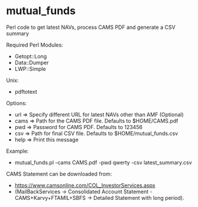 # mutual_funds
Perl code to get latest NAVs, process CAMS PDF and generate a CSV summary

Required Perl Modules:
- Getopt::Long
- Data::Dumper
- LWP::Simple
 
Unix:
- pdftotext

Options:
- url       =>      Specify different URL for latest NAVs other than AMF (Optional)
- cams      =>      Path for the CAMS PDF file. Defaults to \$HOME/CAMS.pdf
- pwd       =>      Password for CAMS PDF. Defaults to 123456
- csv       =>      Path for final CSV file. Defaults to \$HOME/mutual_funds.csv
- help      =>      Print this message

Example:
- mutual_funds.pl -cams CAMS.pdf -pwd qwerty -csv latest_summary.csv

CAMS Statement can be downloaded from:
- https://www.camsonline.com/COL_InvestorServices.aspx 
- (MailBackServices -> Consolidated Account Statement - CAMS+Karvy+FTAMIL+SBFS -> Detailed Statement with long period).
